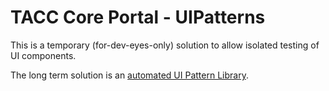 # TACC Core Portal - UIPatterns

This is a temporary (for-dev-eyes-only) solution to allow isolated testing of UI components.

The long term solution is an [automated UI Pattern Library](https://confluence.tacc.utexas.edu/x/FADMBQ).
